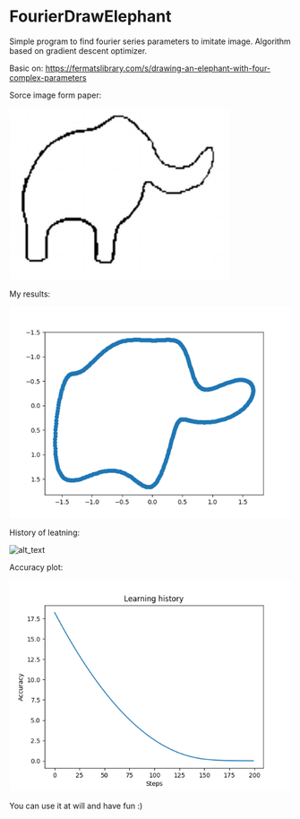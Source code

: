 # FourierDrawElephant
Simple program to find fourier series parameters to imitate image. Algorithm based on gradient descent optimizer.

Basic on: https://fermatslibrary.com/s/drawing-an-elephant-with-four-complex-parameters

Sorce image form paper:

![alt text](https://github.com/KrzysztofSoja/FourierDrawElephant/blob/master/elephant.png)

My results:

![alt text](https://github.com/KrzysztofSoja/FourierDrawElephant/blob/master/199.png)

History of leatning:

![alt_text](https://github.com/KrzysztofSoja/FourierDrawElephant/blob/master/move.gif)

Accuracy plot:

![alt_text](https://github.com/KrzysztofSoja/FourierDrawElephant/blob/master/acc_plot.png)

You can use it at will and have fun :)
